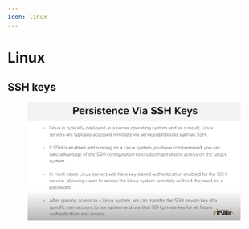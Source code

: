 ```yaml
---
icon: linux
---
```


# Linux

## SSH keys

<figure><img src="../../../../.gitbook/assets/image (19).png" alt=""><figcaption></figcaption></figure>
